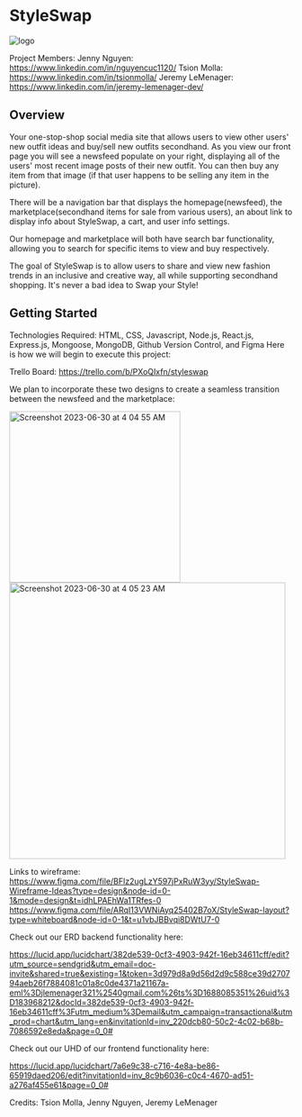 # StyleSwap

![logo](https://github.com/jlemenager/StyleSwap/assets/131897602/5908ce0f-8651-4204-ac64-c9bb68e865bb)

Project Members:
Jenny Nguyen: https://www.linkedin.com/in/nguyencuc1120/
Tsion Molla: https://www.linkedin.com/in/tsionmolla/
Jeremy LeMenager: https://www.linkedin.com/in/jeremy-lemenager-dev/

## Overview
Your one-stop-shop social media site that allows users to view other users' new outfit ideas and buy/sell new outfits secondhand. As you view our front page you will see a newsfeed populate on your right, displaying all of the users' most recent image posts of their new outfit. You can then buy any item from that image (if that user happens to be selling any item in the picture).

There will be a navigation bar that displays the homepage(newsfeed), the marketplace(secondhand items for sale from various users), an about link to display info about StyleSwap, a cart, and user info settings.

Our homepage and marketplace will both have search bar functionality, allowing you to search for specific items to view and buy respectively.

The goal of StyleSwap is to allow users to share and view new fashion trends in an inclusive and creative way, all while supporting secondhand shopping. It's never a bad idea to Swap your Style!

## Getting Started

Technologies Required: HTML, CSS, Javascript, Node.js, React.js, Express.js, Mongoose, MongoDB, Github Version Control, and Figma
Here is how we will begin to execute this project:

Trello Board:
https://trello.com/b/PXoQIxfn/styleswap

We plan to incorporate these two designs to create a seamless transition between the newsfeed and the marketplace:

<img width="304" alt="Screenshot 2023-06-30 at 4 04 55 AM" src="https://github.com/jlemenager/StyleSwap/assets/131897602/8a7459e1-b238-4a62-862c-a5e947d544c3">
<img width="491" alt="Screenshot 2023-06-30 at 4 05 23 AM" src="https://github.com/jlemenager/StyleSwap/assets/131897602/ceb0780e-57b4-471c-8dae-2c9a24569e28">

Links to wireframe:
https://www.figma.com/file/BFlz2ugLzY597jPxRuW3yy/StyleSwap-Wireframe-Ideas?type=design&node-id=0-1&mode=design&t=idhLPAEhWa1TRfes-0
https://www.figma.com/file/ARqI13VWNiAyq25402B7oX/StyleSwap-layout?type=whiteboard&node-id=0-1&t=u1vbJBBvqi8DWtU7-0

Check out our ERD backend functionality here: 

https://lucid.app/lucidchart/382de539-0cf3-4903-942f-16eb34611cff/edit?utm_source=sendgrid&utm_email=doc-invite&shared=true&existing=1&token=3d979d8a9d56d2d9c588ce39d270794aeb26f7884081c01a8c0de4371a21167a-eml%3Djlemenager321%2540gmail.com%26ts%3D1688085351%26uid%3D183968212&docId=382de539-0cf3-4903-942f-16eb34611cff%3Futm_medium%3Demail&utm_campaign=transactional&utm_prod=chart&utm_lang=en&invitationId=inv_220dcb80-50c2-4c02-b68b-7086592e8eda&page=0_0#

Check out our UHD of our frontend functionality here:

https://lucid.app/lucidchart/7a6e9c38-c716-4e8a-be86-65919daed206/edit?invitationId=inv_8c9b6036-c0c4-4670-ad51-a276af455e61&page=0_0#

Credits: Tsion Molla, Jenny Nguyen, Jeremy LeMenager
